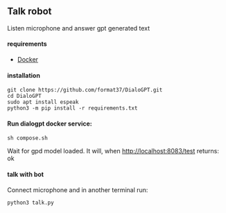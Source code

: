 ## Talk robot
Listen microphone and answer gpt generated text
#### requirements
- [Docker](https://docs.docker.com/engine/install/ubuntu/)
#### installation
```
git clone https://github.com/format37/DialoGPT.git
cd DialoGPT
sudo apt install espeak
python3 -m pip install -r requirements.txt
```
#### Run dialogpt docker service:   
```
sh compose.sh
```
Wait for gpd model loaded. It will, when [http://localhost:8083/test](http://localhost:8083/test) returns: ok
#### talk with bot
Connect microphone and in another terminal run:
```
python3 talk.py
```
